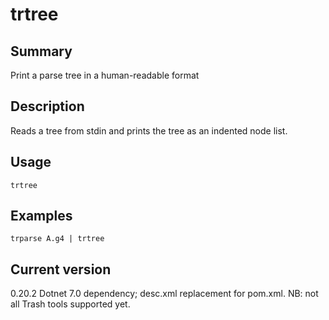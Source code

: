 # trtree

## Summary

Print a parse tree in a human-readable format

## Description

Reads a tree from stdin and prints the tree as an indented node list.

## Usage

    trtree

## Examples

    trparse A.g4 | trtree

## Current version

0.20.2 Dotnet 7.0 dependency; desc.xml replacement for pom.xml. NB: not all Trash tools supported yet.
